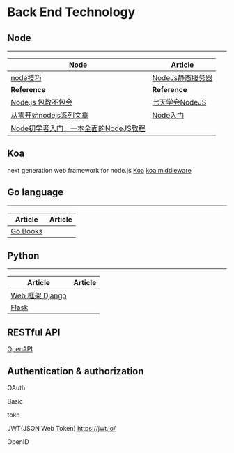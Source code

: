 # Back End Technology

## Node
----
| Node | Article |
| --------- | --------- |
|[node技巧](https://github.com/Wscats/Good-text-Share/issues/44)|[NodeJs静态服务器](https://github.com/Wscats/angular-demo/tree/gh-pages/diyNodeServer)|
| **Reference** | **Reference** |
|[Node.js 包教不包会](https://github.com/alsotang/node-lessons)|[七天学会NodeJS](http://nqdeng.github.io/7-days-nodejs/)|
|[从零开始nodejs系列文章](http://blog.fens.me/series-nodejs)|[Node入门](http://www.nodebeginner.org/index-zh-cn.html)|
|[Node初学者入门，一本全面的NodeJS教程](http://ourjs.com/detail/529ca5950cb6498814000005)||

## Koa
next generation web framework for node.js
[Koa](https://github.com/koajs)
[koa middleware](https://github.com/koajs/koa/wiki)

## Go language
----
| Article | Article |
| --------- | --------- |
|[Go Books](https://github.com/dariubs/GoBooks) ||

## Python
-----
| Article | Article |
| --------- | --------- |
|[Web 框架 Django](https://github.com/django/django) ||
|[Flask](http://flask.pocoo.org/)||


## RESTful API
[OpenAPI](https://github.com/OAI/OpenAPI-Specification/blob/master/versions/3.0.0.md)


## Authentication & authorization
OAuth

Basic 

tokn

JWT(JSON Web Token) https://jwt.io/

OpenID